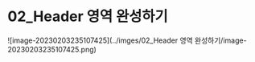 # 02_Header 영역 완성하기

![image-20230203235107425](../imges/02_Header 영역 완성하기/image-20230203235107425.png)